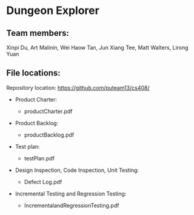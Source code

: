 Dungeon Explorer
================

Team members:
-------------
Xinpi Du, Art Malinin, Wei Haow Tan, Jun Xiang Tee, Matt Walters, Lirong Yuan

File locations:
---------------

Repository location:
https://github.com/puteam13/cs408/

* Product Charter:
  * productCharter.pdf

* Product Backlog:
  * productBacklog.pdf

* Test plan:
  * testPlan.pdf

* Design Inspection, Code Inspection, Unit Testing:
  * Defect Log.pdf

* Incremental Testing and Regression Testing:
  * IncrementalandRegressionTesting.pdf


